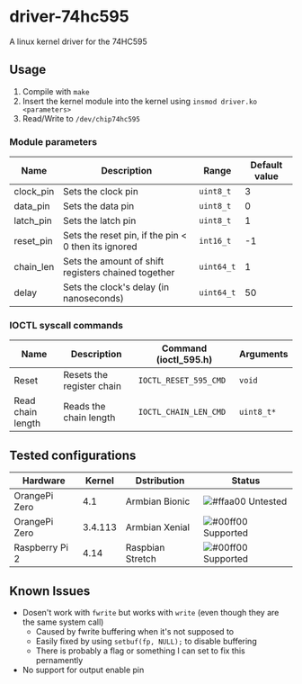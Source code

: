 # driver-74hc595

A linux kernel driver for the 74HC595

## Usage

1. Compile with `make`
2. Insert the kernel module into the kernel using `insmod driver.ko <parameters>`
3. Read/Write to `/dev/chip74hc595`

### Module parameters
Name      | Description                                         | Range        | Default value
----------|-----------------------------------------------------|--------------|---------------
clock_pin | Sets the clock pin                                  | `uint8_t`    | 3
data_pin  | Sets the data pin                                   | `uint8_t`    | 0
latch_pin | Sets the latch pin                                  | `uint8_t`    | 1
reset_pin | Sets the reset pin, if the pin < 0 then its ignored | `int16_t`    | -1 
chain_len | Sets the amount of shift registers chained together | `uint64_t`   | 1
delay     | Sets the clock's delay (in nanoseconds)             | `uint64_t`   | 50

### IOCTL syscall commands
Name              | Description                    | Command (ioctl_595.h) | Arguments
------------------|--------------------------------|-----------------------|-------------
Reset             | Resets the register chain      | `IOCTL_RESET_595_CMD` | `void`
Read chain length | Reads the chain length         | `IOCTL_CHAIN_LEN_CMD` | `uint8_t*`

## Tested configurations
Hardware         | Kernel   | Dstribution       | Status
-----------------|----------|-------------------|---------------------------------------------------------------------
OrangePi Zero    | 4.1      | Armbian Bionic    | ![#ffaa00](https://placehold.it/15/ffff00/000000?text=+) Untested
OrangePi Zero    | 3.4.113  | Armbian Xenial    | ![#00ff00](https://placehold.it/15/00ff00/000000?text=+) Supported
Raspberry Pi 2   | 4.14     | Raspbian Stretch  | ![#00ff00](https://placehold.it/15/00ff00/000000?text=+) Supported

## Known Issues
 - Dosen't work with `fwrite` but works with `write` (even though they are the same system call)
   - Caused by fwrite buffering when it's not supposed to
   - Easily fixed by using `setbuf(fp, NULL);` to disable buffering
   - There is probably a flag or something I can set to fix this pernamently
 - No support for output enable pin

